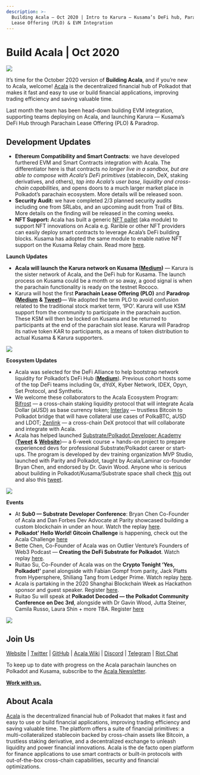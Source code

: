 ```yaml
---
description: >-
  Building Acala — Oct 2020 | Intro to Karura — Kusama’s DeFi hub, Parachain
  Lease Offering (PLO) & EVM Integration
---
```


# Build Acala \| Oct 2020

![](https://miro.medium.com/max/1600/0*hmK9ex3hJqibgvrl)

It’s time for the October 2020 version of **Building Acala**, and if you’re new to Acala, welcome! [Acala](http://acala.network/) is the decentralized financial hub of Polkadot that makes it fast and easy to use or build financial applications, improving trading efficiency and saving valuable time.

Last month the team has been head-down building EVM integration, supporting teams deploying on Acala, and launching Karura — Kusama’s DeFi Hub through Parachain Lease Offering \(PLO\) & Paradrop.

## **Development Updates** <a id="09a5"></a>

* **Ethereum Compatibility and Smart Contracts**: we have developed furthered EVM and Smart Contracts integration with Acala. The differentiator here is that contracts _no longer live in a sandbox, but are able to compose with Acala’s DeFi primitives_ \(stablecoin, DeX, staking derivatives, and others\), _tap into Acala’s user base, liquidity and cross-chain capabilities,_ and opens doors to a much larger market place in Polkadot’s parachain ecosystem. More details will be released soon.
* **Security Audit:** we have completed 2/3 planned security audits including one from SRLabs, and an upcoming audit from Trail of Bits. More details on the finding will be released in the coming weeks.
* **NFT Support:** Acala has built a generic [NFT pallet](https://github.com/open-web3-stack/open-runtime-module-library/tree/master/nft) \(aka module\) to support NFT innovations on Acala e.g. Rarible or other NFT providers can easily deploy smart contracts to leverage Acala’s DeFi building blocks. Kusama has adopted the same module to enable native NFT support on the Kusama Relay chain. Read more [here](https://kusama.polkassembly.io/post/303#86924943-429c-4c05-a2fe-e7bef735b2a4).

**Launch Updates**

* **Acala will launch the Karura network on Kusama \(**[**Medium**](https://medium.com/acalanetwork/introducing-karura-acalas-defi-parachain-on-kusama-af2f2695b07a)**\)** — Karura is the sister network of Acala, and the DeFi hub for Kusama. The launch process on Kusama could be a month or so away, a good signal is when the parachain functionality is ready on the testnet Rococo.
* Karura will host the first **Parachain Lease Offering \(PLO\)** and **Paradrop \(**[**Medium**](https://medium.com/acalanetwork/karuras-approach-to-the-upcoming-parachain-lease-offering-plo-on-kusama-12fbf09ee463) **&** [**Tweet**](https://twitter.com/KaruraNetwork/status/1319692583149457409?s=20)**\)**— We adopted the term PLO to avoid confusion related to the traditional stock market term, ‘IPO’. Karura will use KSM support from the community to participate in the parachain auction. These KSM will then be locked on Kusama and be returned to participants at the end of the parachain slot lease. Karura will Paradrop its native token KAR to participants, as a means of token distribution to actual Kusama & Karura supporters.

![](https://miro.medium.com/max/1600/1*EtNqbSOXqs4ZkljaR0Db7Q.jpeg)

**Ecosystem Updates**

* Acala was selected for the DeFi Alliance to help bootstrap network liquidity for Polkadot’s DeFi Hub \([**Medium**](https://medium.com/acalanetwork/acala-selected-for-the-defi-alliance-accelerator-to-help-build-deploy-and-grow-the-defi-hub-of-c1526008963e)\). Previous cohort hosts some of the top DeFi teams including 0x, dYdX, Kyber Network, IDEX, Opyn, Set Protocol, and Synthetix.
* We welcome these collaborators to the Acala Ecosystem Program: [Bifrost](http://bifrost.finance/) — a cross-chain staking liquidity protocol that will integrate Acala Dollar \(aUSD\) as base currency token; [Interlay](https://polkadot.network/bitcoin-is-coming-to-polkadot/?utm_content=142539261&utm_medium=social&utm_source=twitter&hss_channel=tw-1595615893) — trustless Bitcoin to Polkadot bridge that will have collateral use cases of PolkaBTC, aUSD and LDOT; [Zenlink](https://www.zenlink.pro/) — a cross-chain DeX protocol that will collaborate and integrate with Acala.
* Acala has helped launched [Substrate/Polkadot Developer Academy](http://.guru/polkadot-substrate) \([**Tweet**](https://twitter.com/AcalaNetwork/status/1320921071835435008?s=20) **&** [**Website**](http://ic.guru/polkadot-substrate)\)— a 6-week course + hands-on project to prepare experienced devs for professional Substrate/Polkadot career or start-ups. The program is developed by dev training organization MVP Studio, launched with Parity and Polkadot, taught by Acala/Laminar co-founder Bryan Chen, and endorsed by Dr. Gavin Wood. Anyone who is serious about building in Polkadot/Kusama/Substrate space shall check [this](http://ic.guru/polkadot-substrate) out and also this [tweet](https://twitter.com/AcalaNetwork/status/1320921071835435008?s=20).

![](https://miro.medium.com/max/5760/1*FajicLqehWMEzaUPx7ujjw.png)

**Events**

* At **Sub0 — Substrate Developer Conference**: Bryan Chen Co-Founder of Acala and Dan Forbes Dev Advocate at Parity showcased building a custom blockchain in under an hour. Watch the replay [here](https://t.co/XTLRKg8nZM?amp=1).
* **Polkadot’ Hello World! Gitcoin Challenge** is happening, check out the Acala Challenge [here](https://t.co/tzL4gpN5FJ?amp=1)
* Bette Chen, Co-Founder of Acala was on Outlier Venture’s Founders of Web3 Podcast — **Creating the DeFi Substrate for Polkadot**. Watch replay [here](https://www.youtube.com/watch?v=aueB19YH19g&list=UUd_K-AgiS2XV8_iuRQ7JyNQ).
* Ruitao Su, Co-Founder of Acala was on the **Crypto Tonight ‘Yes, Polkadot!’** panel alongside with Fabian Gompf from parity, Jack Platts from Hypersphere, Shiliang Tang from Ledger Prime. Watch replay [here](https://www.youtube.com/watch?v=xXgtpcf9NVE&feature=youtu.be).
* Acala is partaking in the 2020 Shanghai Blockchain Week as Hackathon sponsor and guest speaker. Register [here](https://www.eventbrite.com/e/the-6th-global-blockchain-summit-tickets-115473469255).
* Ruitao Su will speak at **Polkadot Decoded — the Polkadot Community Conference** **on Dec 3rd**, alongside with Dr Gavin Wood, Jutta Steiner, Camila Russo, Laura Shin + more TBA. Register [here](https://t.co/BWUXh8dwf2?amp=1)

![](https://miro.medium.com/max/1360/0*bb5Vh6rDQWQihkX0)

## Join Us <a id="49d7"></a>

[Website](https://acala.network/) \| [Twitter](https://twitter.com/AcalaNetwork) \| [GitHub](https://github.com/AcalaNetwork/Acala) \| [Acala Wiki](https://github.com/AcalaNetwork/Acala/wiki) \| [Discord](https://discord.gg/vdbFVCH) \| [Telegram](https://t.me/acalaofficial) \| [Riot Chat](https://riot.im/app/#/room/#acala:matrix.org)

To keep up to date with progress on the Acala parachain launches on Polkadot and Kusama, subscribe to the [Acala Newsletter](https://share.hsforms.com/1X9RxkXk-R62I0VNbATaDXw4h8qc).

[**Work with us.**](https://jobs.lever.co/acala/)

## About Acala <a id="9aa1"></a>

[Acala](http://acala.network/) is the decentralized financial hub of Polkadot that makes it fast and easy to use or build financial applications, improving trading efficiency and saving valuable time. The platform offers a suite of financial primitives: a multi-collateralized stablecoin backed by cross-chain assets like Bitcoin, a trustless staking derivative, and a decentralized exchange to unleash liquidity and power financial innovations. Acala is the de facto open platform for finance applications to use smart contracts or built-in protocols with out-of-the-box cross-chain capabilities, security and financial optimizations.

